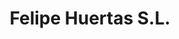 ---
title: "Felipe Huertas S.L."
url: /viso-del-marques/felipe-huertas-s-l/
shop: reparación de automóviles
---
